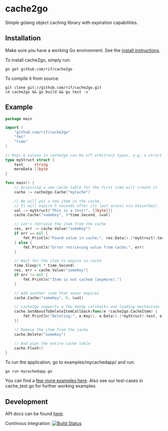 cache2go
========

Simple golang object caching library with expiration capabilities.

## Installation

Make sure you have a working Go environment. See the [install instructions](http://golang.org/doc/install.html).

To install cache2go, simply run:

    go get github.com/rif/cache2go

To compile it from source:

    git clone git://github.com/rif/cache2go.git
    cd cache2go && go build && go test -v

## Example
```go
package main

import (
	"github.com/rif/cache2go"
	"fmt"
	"time"
)

// Keys & values in cache2go can be off arbitrary types, e.g. a struct
type myStruct struct {
	text     string
	moreData []byte
}

func main() {
	// Accessing a new cache table for the first time will create it
	cache := cache2go.Cache("myCache")

	// We will put a new item in the cache.
	// It will expire 5 seconds after its last access via Value(key).
	val := myStruct{"This is a test!", []byte{}}
	cache.Cache("someKey", 5*time.Second, &val)

	// Let's retrieve the item from the cache
	res, err := cache.Value("someKey")
	if err == nil {
		fmt.Println("Found value in cache:", res.Data().(*myStruct).text)
	} else {
		fmt.Println("Error retrieving value from cache:", err)
	}

	// Wait for the item to expire in cache
	time.Sleep(6 * time.Second)
	res, err = cache.Value("someKey")
	if err != nil {
		fmt.Println("Item is not cached (anymore).")
	}

	// Add another item that never expires
	cache.Cache("someKey", 0, &val)

	// cache2go supports a few handy callbacks and loading mechanisms
	cache.SetAboutToDeleteItemCallback(func(e *cache2go.CacheItem) {
		fmt.Println("Deleting:", e.Key(), e.Data().(*myStruct).text, e.CreatedOn())
	})

	// Remove the item from the cache
	cache.Delete("someKey")

	// And wipe the entire cache table
	cache.Flush()
}
```

To run the application, go to examples/mycachedapp/ and run:

    go run mycachedapp.go

You can find a [few more examples here](https://github.com/rif/cache2go/tree/master/examples).
Also see our test-cases in cache_test.go for further working examples.

## Development
API docs can be found [here](http://go.pkgdoc.org/github.com/rif/cache2go).

Continous integration: [![Build Status](https://secure.travis-ci.org/rif/cache2go.png)](http://travis-ci.org/rif/cache2go)
